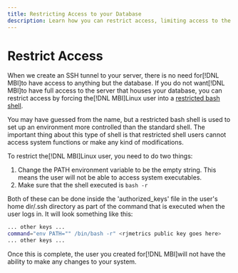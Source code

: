 ```yaml
---
title: Restricting Access to your Database
description: Learn how you can restrict access, limiting access to the server that houses your database.
---
```

# Restrict Access

When we create an SSH tunnel to your server, there is no need for[!DNL MBI]to have access to anything but the database. If you do not want[!DNL MBI]to have full access to the server that houses your database, you can restrict access by forcing the[!DNL MBI]Linux user into a [restricted bash shell](https://www.gnu.org/software/bash/manual/html_node/The-Restricted-Shell.html).

You may have guessed from the name, but a restricted bash shell is used to set up an environment more controlled than the standard shell. The important thing about this type of shell is that restricted shell users cannot access system functions or make any kind of modifications.

To restrict the[!DNL MBI]Linux user, you need to do two things:

1. Change the PATH environment variable to be the empty string. This means the user will not be able to access system executables.
1. Make sure that the shell executed is `bash -r`

Both of these can be done inside the 'authorized_keys' file in the user's home dir/.ssh directory as part of the command that is executed when the user logs in. It will look something like this:

```bash
... other keys ...
command="env PATH="" /bin/bash -r" <rjmetrics public key goes here>
... other keys ...
```

Once this is complete, the user you created for[!DNL MBI]will not have the ability to make any changes to your system.

